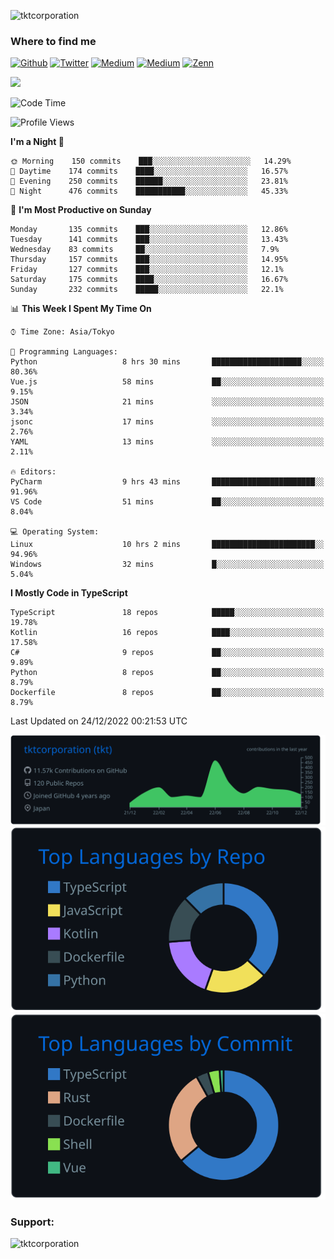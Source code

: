 <p align="left"> <img src="https://komarev.com/ghpvc/?username=tktcorporation&label=Profile%20views&color=0e75b6&style=flat" alt="tktcorporation" /> </p>

<h3>Where to find me</h3>
<p>
<a href="https://github.com/tktcorporation" target="_blank"><img alt="Github" src="https://img.shields.io/badge/GitHub-%2312100E.svg?&style=for-the-badge&logo=Github&logoColor=white" /></a>
<a href="https://twitter.com/tktcorporation" target="_blank"><img alt="Twitter" src="https://img.shields.io/badge/twitter-%231DA1F2.svg?&style=for-the-badge&logo=twitter&logoColor=white" /></a>
<a href="https://www.linkedin.com/in/tktcorporation" target="_blank"><img alt="Medium" src="https://img.shields.io/badge/linkdin-0a66c2.svg?&style=for-the-badge&logo=linkedin&logoColor=white" /></a>
<a href="https://qiita.com/tktcorporation" target="_blank"><img alt="Medium" src="https://img.shields.io/badge/qiita-55C500.svg?&style=for-the-badge&logo=qiita&logoColor=white" /></a>
<a href="https://zenn.dev/tktcorporation" target="_blank"><img alt="Zenn" src="https://img.shields.io/badge/Zenn-3EA8FF.svg?&style=for-the-badge&logo=Zenn&logoColor=white" /></a>
</p>

<!--START_SECTION:lapras-card-->
<a href="https://lapras.com/public/tktcorporation" target="_blank" rel="noopener noreferrer"><img src="https://lapras-card-generator.vercel.app/api/svg?e=3.89&b=3.48&i=3.59&b1=%23232323&b2=%236d6d6d&i1=%23212121&i2=%23818181&l=en" width="400" ></a>
<!--END_SECTION:lapras-card-->
  
<!--START_SECTION:waka-->
![Code Time](http://img.shields.io/badge/Code%20Time-790%20hrs%2031%20mins-blue)

![Profile Views](http://img.shields.io/badge/Profile%20Views-23-blue)

**I'm a Night 🦉** 

```text
🌞 Morning    150 commits    ███░░░░░░░░░░░░░░░░░░░░░░   14.29% 
🌆 Daytime    174 commits    ████░░░░░░░░░░░░░░░░░░░░░   16.57% 
🌃 Evening    250 commits    ██████░░░░░░░░░░░░░░░░░░░   23.81% 
🌙 Night      476 commits    ███████████░░░░░░░░░░░░░░   45.33%

```
📅 **I'm Most Productive on Sunday** 

```text
Monday       135 commits    ███░░░░░░░░░░░░░░░░░░░░░░   12.86% 
Tuesday      141 commits    ███░░░░░░░░░░░░░░░░░░░░░░   13.43% 
Wednesday    83 commits     ██░░░░░░░░░░░░░░░░░░░░░░░   7.9% 
Thursday     157 commits    ███░░░░░░░░░░░░░░░░░░░░░░   14.95% 
Friday       127 commits    ███░░░░░░░░░░░░░░░░░░░░░░   12.1% 
Saturday     175 commits    ████░░░░░░░░░░░░░░░░░░░░░   16.67% 
Sunday       232 commits    █████░░░░░░░░░░░░░░░░░░░░   22.1%

```


📊 **This Week I Spent My Time On** 

```text
⌚︎ Time Zone: Asia/Tokyo

💬 Programming Languages: 
Python                   8 hrs 30 mins       ████████████████████░░░░░   80.36% 
Vue.js                   58 mins             ██░░░░░░░░░░░░░░░░░░░░░░░   9.15% 
JSON                     21 mins             ░░░░░░░░░░░░░░░░░░░░░░░░░   3.34% 
jsonc                    17 mins             ░░░░░░░░░░░░░░░░░░░░░░░░░   2.76% 
YAML                     13 mins             ░░░░░░░░░░░░░░░░░░░░░░░░░   2.11%

🔥 Editors: 
PyCharm                  9 hrs 43 mins       ███████████████████████░░   91.96% 
VS Code                  51 mins             ██░░░░░░░░░░░░░░░░░░░░░░░   8.04%

💻 Operating System: 
Linux                    10 hrs 2 mins       ███████████████████████░░   94.96% 
Windows                  32 mins             █░░░░░░░░░░░░░░░░░░░░░░░░   5.04%

```

**I Mostly Code in TypeScript** 

```text
TypeScript               18 repos            █████░░░░░░░░░░░░░░░░░░░░   19.78% 
Kotlin                   16 repos            ████░░░░░░░░░░░░░░░░░░░░░   17.58% 
C#                       9 repos             ██░░░░░░░░░░░░░░░░░░░░░░░   9.89% 
Python                   8 repos             ██░░░░░░░░░░░░░░░░░░░░░░░   8.79% 
Dockerfile               8 repos             ██░░░░░░░░░░░░░░░░░░░░░░░   8.79%

```



 Last Updated on 24/12/2022 00:21:53 UTC
<!--END_SECTION:waka-->

[![](https://raw.githubusercontent.com/tktcorporation/tktcorporation/master/profile-summary-card-output/github_dark/0-profile-details.svg)](https://github.com/vn7n24fzkq/github-profile-summary-cards)
[![](https://raw.githubusercontent.com/tktcorporation/tktcorporation/master/profile-summary-card-output/github_dark/1-repos-per-language.svg)](https://github.com/vn7n24fzkq/github-profile-summary-cards) [![](https://raw.githubusercontent.com/tktcorporation/tktcorporation/master/profile-summary-card-output/github_dark/2-most-commit-language.svg)](https://github.com/vn7n24fzkq/github-profile-summary-cards)

<h3 align="left">Support:</h3>
<p><a href="https://www.buymeacoffee.com/tktcorporation"> <img align="left" src="https://cdn.buymeacoffee.com/buttons/v2/default-yellow.png" height="50" width="210" alt="tktcorporation" /></a></p><br><br>
